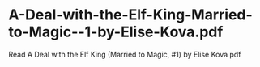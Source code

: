 # A-Deal-with-the-Elf-King-Married-to-Magic--1-by-Elise-Kova.pdf
Read A Deal with the Elf King (Married to Magic, #1) by Elise Kova pdf
